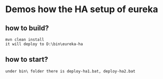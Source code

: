 # Demos how the HA setup of eureka

## how to build?
    mvn clean install
    it will deploy to D:\bin\eureka-ha
## how to start?
    under bin\ folder there is deploy-ha1.bat, deploy-ha2.bat

